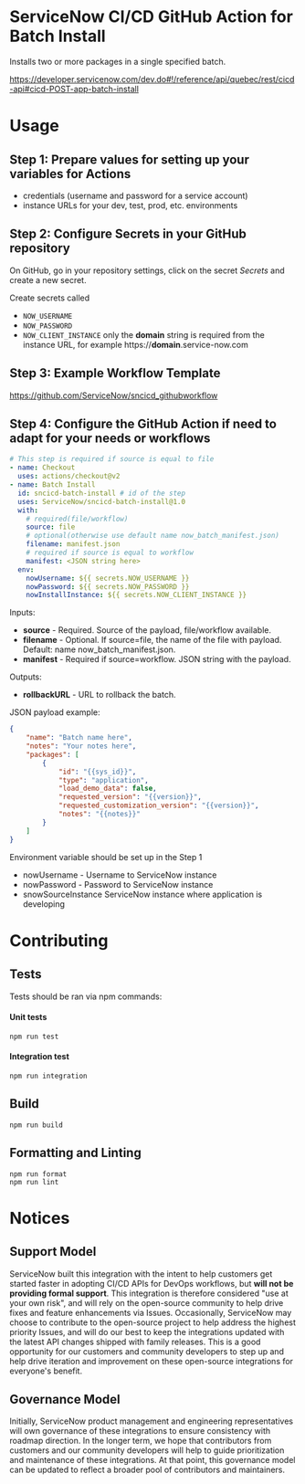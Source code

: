 # ServiceNow CI/CD GitHub Action for Batch Install

Installs two or more packages in a single specified batch.

https://developer.servicenow.com/dev.do#!/reference/api/quebec/rest/cicd-api#cicd-POST-app-batch-install

# Usage
## Step 1: Prepare values for setting up your variables for Actions
- credentials (username and password for a service account)
- instance URLs for your dev, test, prod, etc. environments

## Step 2: Configure Secrets in your GitHub repository
On GitHub, go in your repository settings, click on the secret _Secrets_ and create a new secret.

Create secrets called 
- `NOW_USERNAME`
- `NOW_PASSWORD`
- `NOW_CLIENT_INSTANCE` only the **domain** string is required from the instance URL, for example https://**domain**.service-now.com


## Step 3: Example Workflow Template
https://github.com/ServiceNow/sncicd_githubworkflow

## Step 4: Configure the GitHub Action if need to adapt for your needs or workflows
```yaml
# This step is required if source is equal to file
- name: Checkout
  uses: actions/checkout@v2
- name: Batch Install 
  id: sncicd-batch-install # id of the step
  uses: ServiceNow/sncicd-batch-install@1.0 
  with:
    # required(file/workflow)
    source: file
    # optional(otherwise use default name now_batch_manifest.json)
    filename: manifest.json
    # required if source is equal to workflow
    manifest: <JSON string here> 
  env:
    nowUsername: ${{ secrets.NOW_USERNAME }}
    nowPassword: ${{ secrets.NOW_PASSWORD }}
    nowInstallInstance: ${{ secrets.NOW_CLIENT_INSTANCE }}
```
Inputs:
- **source** - Required. Source of the payload, file/workflow available.
- **filename** - Optional. If source=file, the name of the file with payload. Default: name now_batch_manifest.json.
- **manifest** - Required if source=workflow. JSON string with the payload.
    
Outputs:
- **rollbackURL** - URL to rollback the batch.

JSON payload example:
```json
{
    "name": "Batch name here",
    "notes": "Your notes here",
    "packages": [
        {
            "id": "{{sys_id}}",
            "type": "application",
            "load_demo_data": false,
            "requested_version": "{{version}}",
            "requested_customization_version": "{{version}}",
            "notes": "{{notes}}"
        }
    ]
}
```

Environment variable should be set up in the Step 1
- nowUsername - Username to ServiceNow instance
- nowPassword - Password to ServiceNow instance
- snowSourceInstance ServiceNow instance where application is developing

# Contributing

## Tests

Tests should be ran via npm commands:

#### Unit tests
```shell script
npm run test
```   

#### Integration test
```shell script
npm run integration
```   

## Build

```shell script
npm run build
```

## Formatting and Linting
```shell script
npm run format
npm run lint
```

# Notices

## Support Model

ServiceNow built this integration with the intent to help customers get started faster in adopting CI/CD APIs for DevOps workflows, but __will not be providing formal support__. This integration is therefore considered "use at your own risk", and will rely on the open-source community to help drive fixes and feature enhancements via Issues. Occasionally, ServiceNow may choose to contribute to the open-source project to help address the highest priority Issues, and will do our best to keep the integrations updated with the latest API changes shipped with family releases. This is a good opportunity for our customers and community developers to step up and help drive iteration and improvement on these open-source integrations for everyone's benefit. 

## Governance Model

Initially, ServiceNow product management and engineering representatives will own governance of these integrations to ensure consistency with roadmap direction. In the longer term, we hope that contributors from customers and our community developers will help to guide prioritization and maintenance of these integrations. At that point, this governance model can be updated to reflect a broader pool of contributors and maintainers. 
